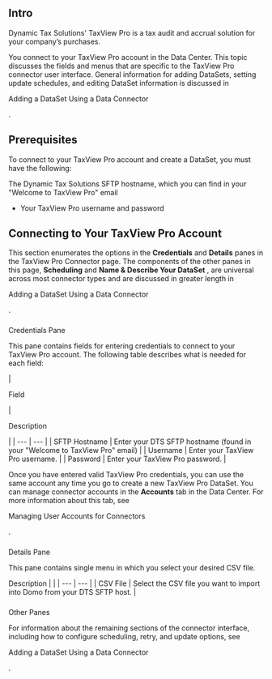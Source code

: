 

Intro
-------

Dynamic Tax Solutions' TaxView Pro is a tax audit and accrual solution for your company’s purchases.


 You connect to your TaxView Pro account in the Data Center. This topic discusses the fields and menus that are specific to the TaxView Pro connector user interface. General information for adding DataSets, setting update schedules, and editing DataSet information is discussed in

Adding a DataSet Using a Data Connector

.


 Prerequisites
---------------

To connect to your TaxView Pro account and create a DataSet, you must have the following:

 The Dynamic Tax Solutions SFTP hostname, which you can find in your "Welcome to TaxView Pro" email
* Your TaxView Pro username and password

Connecting to Your TaxView Pro Account
----------------------------------------


 This section enumerates the options in the
 **Credentials**
 and
 **Details**
 panes in the TaxView Pro Connector page. The components of the other panes in this page,
 **Scheduling**
 and
 **Name & Describe Your DataSet**
 , are universal across most connector types and are discussed in greater length in

Adding a DataSet Using a Data Connector

.


###

Credentials Pane


 This pane contains fields for entering credentials to connect to your TaxView Pro account. The following table describes what is needed for each field:


|

Field

|

Description

|
| --- | --- |
|
 SFTP Hostname
  |
 Enter your DTS SFTP hostname (found in your "Welcome to TaxView Pro" email)
  |
|
 Username
  |
 Enter your TaxView Pro username.
  |
|
 Password
  |
 Enter your TaxView Pro password.
  |


 Once you have entered valid TaxView Pro credentials, you can use the same account any time you go to create a new TaxView Pro DataSet. You can manage connector accounts in the
 **Accounts**
 tab in the Data Center. For more information about this tab, see

Managing User Accounts for Connectors

.


###
 Details Pane

This pane contains single menu in which you select your desired CSV file.


 Description
  |
 |
| --- | --- |
|
 CSV File
  |
 Select the CSV file you want to import into Domo from your DTS SFTP host.
  |


###
 Other Panes

For information about the remaining sections of the connector interface, including how to configure scheduling, retry, and update options, see

Adding a DataSet Using a Data Connector

.

